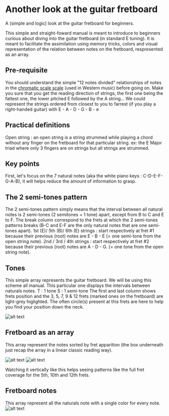 # Another look at the guitar fretboard
A (simple and logic) look at the guitar fretboard for beginners.

This simple and straight-foward manual is meant to introduce to beginners curious about diving into the guitar fretboard (in standard E tuning).
It is meant to facilitate the assimilation using memory tricks, colors and visual representation of the relation between notes on the fretboard, respresented as an array.

## Pre-requisite
You should understand the simple "12 notes divided" relationships of notes in the [chromatic scale scale](https://en.wikipedia.org/wiki/Chromatic_scale) (used in Western music) before going on.
Make you sure that you get the reading direction of strings, the first one being the fattest one, the lower pitched E followed by the A string...
We could represent the strings ordered from closest to you to farrest (if you play a right-handed guitar) with E - A - D - G - B - e

## Practical definitions
Open string : an open string is a string strummed while playing a chord without any finger on the fretboard for that particular string.
ex: the E Major triad where only 3 fingers are on strings but all strings are strummed.

## Key points
First, let's focus on the 7 natural notes (aka the white piano keys : C-D-E-F-G-A-B), it will helps reduce the amount of information to grasp.

## The 2 semi-tones pattern
The 2 semi-tones pattern simply means that the interval between all natural notes is 2 semi-tones (2 semitones = 1 tone) apart, except from B to C and E to F.
The break column correspond to the frets at which the 2 semi-tones patterns breaks (B-C and E-F are the only natural notes that are one semi-tones apart).
1st (E)/ 5th (B)/ 6th (E) strings : start respectively at fret #1 because their previous (root) notes are E - B - E (= one semi-tone from the open string note).
2nd / 3rd / 4th strings  : start respectively at fret #2 because their previous (root) notes are A - D - G. (= one tone from the open string note).

## Tones
This simple array represents the guitar fretboard. We will be using this scheme all manual. 
This particular one displays the intervals between naturals notes.
T : 1 tone
S : 1 semi-tone
The first and last column shows frets position and the 3, 5, 7, 9 & 12 frets (marked ones on the fretboard) are light-grey higlighted.
The often circle(s) present at this frets are here to help you find your position down the neck. 

![alt text](https://github.com/samsepi0lr/another-look-guitar-fretboard/blob/main/img/tones.jpg)

## Fretboard as an array
This array represent the notes sorted by fret apparition (the box underneath just recap the array in a linear classic reading way).

![alt text](https://github.com/samsepi0lr/another-look-guitar-fretboard/blob/main/img/array.jpg)
![alt text](https://github.com/samsepi0lr/another-look-guitar-fretboard/blob/main/img/infos.jpg)

Watching it vertically like this helps seeing patterns like the full fret coverage for the 5th, 10th and 12th frets.

## Fretboard notes
This array represent all the naturals note with a single color for every note.
![alt text](https://github.com/samsepi0lr/another-look-guitar-fretboard/blob/main/img/notes.jpg)
